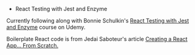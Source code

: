 * React Testing with Jest and Enzyme

Currently following along with Bonnie Schulkin's [React Testing with Jest and Enzyme](https://www.udemy.com/react-testing-with-jest-and-enzyme/) course on Udemy.

Boilerplate React code is from Jedai Saboteur's article [Creating a React App... From Scratch.](https://blog.usejournal.com/creating-a-react-app-from-scratch-f3c693b84658)